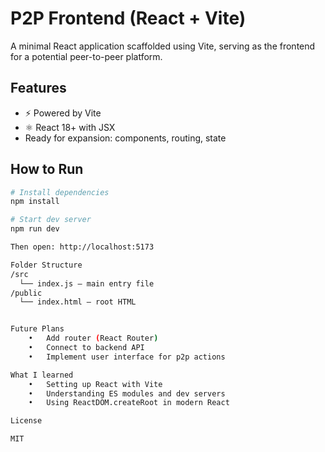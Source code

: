 # P2P Frontend (React + Vite)

A minimal React application scaffolded using Vite, serving as the frontend for a potential peer-to-peer platform.

## Features

- ⚡ Powered by Vite
- ⚛️ React 18+ with JSX
- Ready for expansion: components, routing, state

## How to Run

```bash
# Install dependencies
npm install

# Start dev server
npm run dev

Then open: http://localhost:5173

Folder Structure
/src
  └── index.js – main entry file
/public
  └── index.html – root HTML


Future Plans
	•	Add router (React Router)
	•	Connect to backend API
	•	Implement user interface for p2p actions

What I learned
	•	Setting up React with Vite
	•	Understanding ES modules and dev servers
	•	Using ReactDOM.createRoot in modern React

License

MIT
